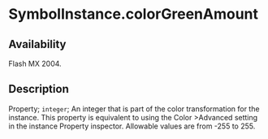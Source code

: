 # SymbolInstance.colorGreenAmount

## Availability

Flash MX 2004.

## Description

Property; `integer`; An integer that is part of the color transformation for the instance. This property is equivalent to using the Color >Advanced setting in the instance Property inspector. Allowable values are from -255 to 255.
